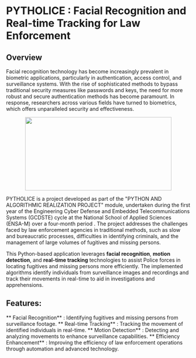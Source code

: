 # PYTHOLICE  :  Facial Recognition and Real-time Tracking for Law Enforcement
## Overview
Facial recognition technology has become increasingly prevalent in biometric applications, particularly in authentication, access control, and surveillance systems. With the rise of sophisticated methods to bypass traditional security measures like passwords and keys, the need for more robust and secure authentication methods has become paramount. In response, researchers across various fields have turned to biometrics, which offers unparalleled security and effectiveness.
<p align="center">
  <img width="400" height="200" src="last.ong">
</p>



PYTHOLICE is a project developed as part of the "PYTHON AND ALGORITHMIC REALIZATION PROJECT" module, undertaken during the first year of the Engineering Cyber Defense and Embedded Telecommunications Systems (GCDSTE) cycle at the National School of Applied Sciences (ENSA-M) over a four-month period . 
The project addresses the challenges faced by law enforcement agencies in traditional methods, such as slow and bureaucratic processes, difficulties in identifying criminals, and the management of large volumes of fugitives and missing persons.

This Python-based application leverages **facial recognition**, **motion detection**, and **real-time tracking** technologies to assist Police forces in locating fugitives and missing persons more efficiently. The implemented algorithms identify individuals from surveillance images and recordings and track their movements in real-time to aid in investigations and apprehensions.

## Features:

   ** Facial Recognition** : Identifying fugitives and missing persons from surveillance footage.
   ** Real-time Tracking** : Tracking the movement of identified individuals in real-time.
**    Motion Detection** : Detecting and analyzing movements to enhance surveillance capabilities.
   ** Efficiency Enhancement** : Improving the efficiency of law enforcement operations through automation and advanced technology.
